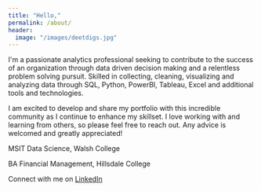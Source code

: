 ```yaml
---
title: "Hello,"
permalink: /about/
header:
  image: "/images/deetdigs.jpg"
---
```

I'm a passionate analytics professional seeking to contribute to the success of an organization through data driven decision making and a relentless problem solving pursuit. Skilled in collecting, cleaning, visualizing and analyzing data through SQL, Python, PowerBI, Tableau, Excel and additional tools and technologies.

I am excited to develop and share my portfolio with this incredible community as I continue to enhance my skillset. I love working with and learning from others, so please feel free to reach out. Any advice is welcomed and greatly appreciated!

MSIT Data Science, Walsh College

BA Financial Management, Hillsdale College

Connect with me on [LinkedIn](https://www.linkedin.com/in/mdreck/)
